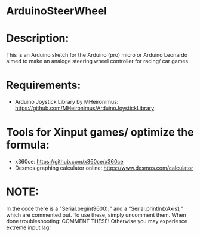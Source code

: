 # ArduinoSteerWheel

# Description:
This is an Arduino sketch for the Arduino (pro) micro or Arduino Leonardo aimed to make an analoge steering wheel controller for racing/ car games.

# Requirements:
- Arduino Joystick Library by MHeironimus: https://github.com/MHeironimus/ArduinoJoystickLibrary

# Tools for Xinput games/ optimize the formula:
- x360ce: https://github.com/x360ce/x360ce
- Desmos graphing calculator online: https://www.desmos.com/calculator

# NOTE:
In the code there is a "Serial.begin(9600);" and a "Serial.println(xAxis);" which are commented out. To use these, simply uncomment them. When done troubleshooting: COMMENT THESE! Otherwise you may experience extreme input lag!
